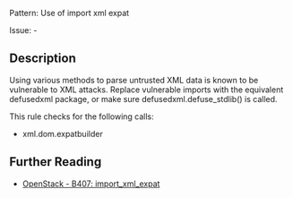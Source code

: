 Pattern: Use of import xml expat

Issue: -

## Description

Using various methods to parse untrusted XML data is known to be vulnerable to
XML attacks. Replace vulnerable imports with the equivalent defusedxml
package, or make sure defusedxml.defuse_stdlib() is called.

This rule checks for the following calls:

  - xml.dom.expatbuilder

## Further Reading

* [OpenStack - B407: import_xml_expat](https://docs.openstack.org/developer/bandit/api/bandit.blacklists.html#b407-import-xml-expat)
